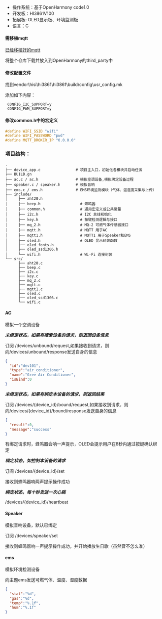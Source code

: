 - 操作系统：基于OpenHarmony code1.0
- 开发板：HI3861V100
- 拓展板: OLED显示板、环境监测板
- 语言：C

#### 需移植mqtt

[已经移植好的mqtt](https://gitee.com/lianzhian/OpenHarmony_mqtt)

将整个仓库下载并放入到OpenHarmony的third_party中

#### 修改配置文件
找到vendor\hisi\hi3861\hi3861\build\config\usr_config.mk

添加如下内容：
```
 CONFIG_I2C_SUPPORT=y
 CONFIG_PWM_SUPPORT=y
```


#### 修改common.h中的宏定义
~~~c
#define WIFI_SSID "wifi"
#define WIFI_PASSWORD "pwd"
#define MQTT_BROKER_IP "0.0.0.0"
~~~

### 项目结构：
```
.
├── device_app.c                # 项目主入口，初始化各模块并启动任务
├── BUILD.gn                    
├── ac.c / ac.h                 # 模拟空调设备,模拟绑定设备过程
├── speaker.c / speaker.h       # 模拟音响
├── ems.c / ems.h               # EMS环境监测模块（气体、温湿度采集与上传）
├── include/                    
│     ├── aht20.h                 
│     ├── beep.h                  # 蜂鸣器
│     ├── common.h                # 通用宏定义或公共常量
│     ├── i2c.h                   # I2C 总线初始化
│     ├── key.h                   # 按键检测逻辑与接口
│     ├── mq_2.h                  # MQ-2 可燃气体传感器接口
│     ├── mqtt.h                  # MQTT 用于AC
│     ├── mqtt1.h                 # MQTT1 用于Speaker和EMS
│     ├── oled.h                  # OLED 显示封装函数
│     ├── oled_fonts.h            
│     ├── oled_ssd1306.h          
│     └── wifi.h                  # Wi-Fi 连接封装
└── src/                        
      ├── aht20.c                 
      ├── beep.c                  
      ├── i2c.c                   
      ├── key.c                   
      ├── mq_2.c                  
      ├── mqtt.c                  
      ├── mqtt1.c                
      ├── oled.c                  
      ├── oled_ssd1306.c          
      └── wifi.c                  
```

#### AC
模拟一个空调设备

***未绑定状态，如果有搜索设备的请求，则返回设备信息***

订阅 /devices/unbound/request,如果接收到请求，则向/devices/unbound/response发送自身的信息
```json
{ 
  "id":"dev101",
  "type":"air_conditioner",
  "name":"Gree Air Conditioner",
  "isBind":0
}
```

***未绑定状态，如果有绑定本设备的请求，则返回结果***

订阅 /devices/{device_id}/bound/request,如果接收到请求，则向/devices/{device_id}/bound/response发送自身的信息
```json
{ 
  "result":0,
  "message":"success"
}
```
有绑定请求时，蜂鸣器会响一声提示，OLED会提示用户在8秒内通过按键确认绑定


***绑定状态，如控制本设备的请求***

订阅 /devices/{device_id}/set

接收则蜂鸣器响两声提示操作成功

***绑定状态，每十秒发送一次心跳***

/devices/{device_id}/heartbeat

#### Speaker

模拟音响设备，默认已绑定

订阅 /devices/speaker/set

接收则蜂鸣器响一声提示操作成功，并开始播放生日歌（虽然音不怎么准）

#### ems

模拟环境检测设备

向主题ems发送可燃气体、温度、湿度数据
~~~json
{
  "stat":"%d",
  "gas":"%d",
  "temp":"%.1f",
  "hum":"%.1f"
}
~~~

